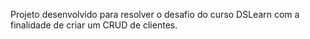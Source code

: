 Projeto desenvolvido para resolver o desafio do curso DSLearn com a finalidade de criar um CRUD de clientes.
